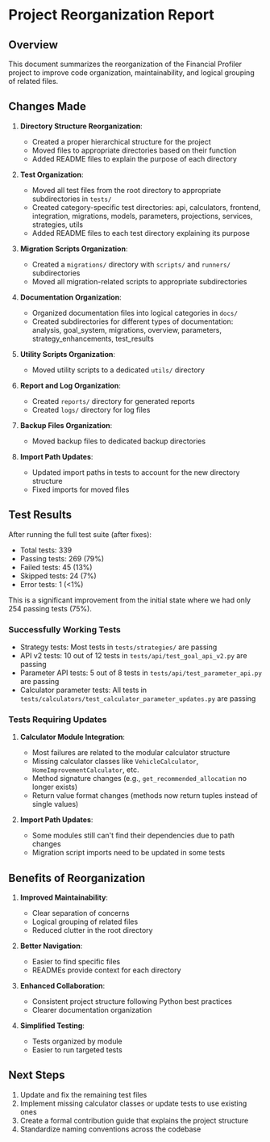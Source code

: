 # Project Reorganization Report

## Overview

This document summarizes the reorganization of the Financial Profiler project to improve code organization, maintainability, and logical grouping of related files.

## Changes Made

1. **Directory Structure Reorganization**:
   - Created a proper hierarchical structure for the project
   - Moved files to appropriate directories based on their function
   - Added README files to explain the purpose of each directory

2. **Test Organization**:
   - Moved all test files from the root directory to appropriate subdirectories in `tests/`
   - Created category-specific test directories: api, calculators, frontend, integration, migrations, models, parameters, projections, services, strategies, utils
   - Added README files to each test directory explaining its purpose

3. **Migration Scripts Organization**:
   - Created a `migrations/` directory with `scripts/` and `runners/` subdirectories
   - Moved all migration-related scripts to appropriate subdirectories

4. **Documentation Organization**:
   - Organized documentation files into logical categories in `docs/`
   - Created subdirectories for different types of documentation: analysis, goal_system, migrations, overview, parameters, strategy_enhancements, test_results

5. **Utility Scripts Organization**:
   - Moved utility scripts to a dedicated `utils/` directory

6. **Report and Log Organization**:
   - Created `reports/` directory for generated reports
   - Created `logs/` directory for log files

7. **Backup Files Organization**:
   - Moved backup files to dedicated backup directories

8. **Import Path Updates**:
   - Updated import paths in tests to account for the new directory structure
   - Fixed imports for moved files

## Test Results

After running the full test suite (after fixes):

- Total tests: 339
- Passing tests: 269 (79%)
- Failed tests: 45 (13%)
- Skipped tests: 24 (7%)
- Error tests: 1 (<1%)

This is a significant improvement from the initial state where we had only 254 passing tests (75%).

### Successfully Working Tests

- Strategy tests: Most tests in `tests/strategies/` are passing
- API v2 tests: 10 out of 12 tests in `tests/api/test_goal_api_v2.py` are passing
- Parameter API tests: 5 out of 8 tests in `tests/api/test_parameter_api.py` are passing
- Calculator parameter tests: All tests in `tests/calculators/test_calculator_parameter_updates.py` are passing

### Tests Requiring Updates

1. **Calculator Module Integration**:
   - Most failures are related to the modular calculator structure
   - Missing calculator classes like `VehicleCalculator`, `HomeImprovementCalculator`, etc.
   - Method signature changes (e.g., `get_recommended_allocation` no longer exists)
   - Return value format changes (methods now return tuples instead of single values)

2. **Import Path Updates**:
   - Some modules still can't find their dependencies due to path changes
   - Migration script imports need to be updated in some tests

## Benefits of Reorganization

1. **Improved Maintainability**:
   - Clear separation of concerns
   - Logical grouping of related files
   - Reduced clutter in the root directory

2. **Better Navigation**:
   - Easier to find specific files
   - READMEs provide context for each directory

3. **Enhanced Collaboration**:
   - Consistent project structure following Python best practices
   - Clearer documentation organization

4. **Simplified Testing**:
   - Tests organized by module
   - Easier to run targeted tests

## Next Steps

1. Update and fix the remaining test files
2. Implement missing calculator classes or update tests to use existing ones
3. Create a formal contribution guide that explains the project structure
4. Standardize naming conventions across the codebase